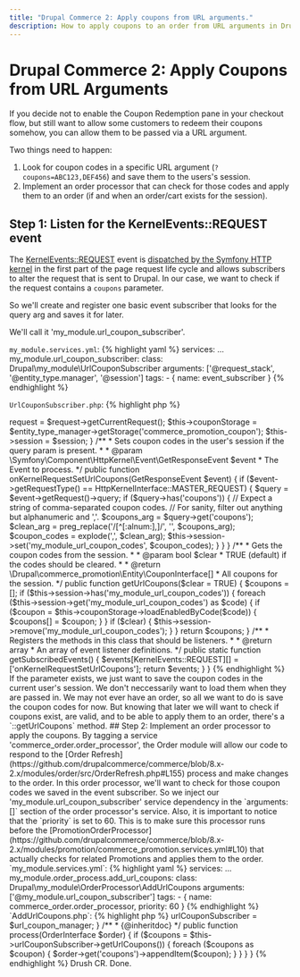 ```yaml
---
title: "Drupal Commerce 2: Apply coupons from URL arguments."
description: How to apply coupons to an order from URL arguments in Drupal Commerce 2.
---
```


# Drupal Commerce 2: Apply Coupons from URL Arguments

If you decide not to enable the Coupon Redemption pane in your checkout flow, but still want to allow some customers to redeem their coupons somehow, you can allow them to be passed via a URL argument.

Two things need to happen:

1. Look for coupon codes in a specific URL argument (`?coupons=ABC123,DEF456`) and save them to the users's session.
2. Implement an order processor that can check for those codes and apply them to an order (if and when an order/cart exists for the session).

## Step 1: Listen for the KernelEvents::REQUEST event

The [KernelEvents::REQUEST](https://api.drupal.org/api/drupal/vendor!symfony!http-kernel!KernelEvents.php/constant/KernelEvents%3A%3AREQUEST/8.4.x) event is [dispatched by the Symfony HTTP kernel](https://api.drupal.org/api/drupal/vendor%21symfony%21http-kernel%21HttpKernel.php/function/HttpKernel%3A%3AhandleRaw/8.4.x) in the first part of the page request life cycle and allows subscribers to alter the request that is sent to Drupal.  In our case, we want to check if the request contains a `coupons` parameter.

So we'll create and register one basic event subscriber that looks for the query arg and saves it for later.

We'll call it 'my_module.url_coupon_subscriber'.

`my_module.services.yml`:
{% highlight yaml %}
services:
  ...
  my_module.url_coupon_subscriber:
    class: Drupal\my_module\UrlCouponSubscriber
    arguments: ['@request_stack', '@entity_type.manager', '@session']
    tags:
      - { name: event_subscriber }
{% endhighlight %}

`UrlCouponSubscriber.php`:
{% highlight php %}
<?php

namespace Drupal\my_module;

use Drupal\Core\Entity\EntityTypeManagerInterface;
use Symfony\Component\EventDispatcher\EventSubscriberInterface;
use Symfony\Component\HttpFoundation\Session\SessionInterface;
use Symfony\Component\HttpFoundation\RequestStack;
use Symfony\Component\HttpKernel\Event\GetResponseEvent;
use Symfony\Component\HttpKernel\HttpKernelInterface;
use Symfony\Component\HttpKernel\KernelEvents;

class UrlCouponSubscriber implements EventSubscriberInterface {

  /**
   * The current request.
   *
   * @var \Symfony\Component\HttpFoundation\Request
   */
  protected $request;

  /**
   * The session.
   *
   * @var \Symfony\Component\HttpFoundation\Session\SessionInterface
   */
  protected $session;

  /**
   * The coupon storage.
   *
   * @var \Drupal\commerce_promotion\CouponStorageInterface
   */
  protected $couponStorage;

  /**
   * Constructs a new UrlCouponSubscriber.
   *
   * @param \Symfony\Component\HttpFoundation\RequestStack $request
   *   The request stack.
   * @param \Drupal\Core\Entity\EntityTypeManagerInterface $entity_type_manager
   *   The entity type manager.
   * @param \Symfony\Component\HttpFoundation\Session\SessionInterface $session
   *   The session.
   *
   * @throws \Exception
   */
  public function __construct(RequestStack $request, EntityTypeManagerInterface $entity_type_manager, SessionInterface $session) {
    $this->request = $request->getCurrentRequest();
    $this->couponStorage = $entity_type_manager->getStorage('commerce_promotion_coupon');
    $this->session = $session;
  }

  /**
   * Sets coupon codes in the user's session if the query param is present.
   *
   * @param \Symfony\Component\HttpKernel\Event\GetResponseEvent $event
   *   The Event to process.
   */
  public function onKernelRequestSetUrlCoupons(GetResponseEvent $event) {
    if ($event->getRequestType() == HttpKernelInterface::MASTER_REQUEST) {
      $query = $event->getRequest()->query;
      if ($query->has('coupons')) {
        // Expect a string of comma-separated coupon codes.
        // For sanity, filter out anything but alphanumeric and ','.
        $coupons_arg = $query->get('coupons');
        $clean_arg = preg_replace('/[^[:alnum:],]/', '', $coupons_arg);
        $coupon_codes = explode(',', $clean_arg);
        $this->session->set('my_module_url_coupon_codes', $coupon_codes);
      }
    }
  }

  /**
   * Gets the coupon codes from the session.
   *
   * @param bool $clear
   *   TRUE (default) if the codes should be cleared.
   *
   * @return \Drupal\commerce_promotion\Entity\CouponInterface[]
   *   All coupons for the session.
   */
  public function getUrlCoupons($clear = TRUE) {
    $coupons = [];
    if ($this->session->has('my_module_url_coupon_codes')) {
      foreach ($this->session->get('my_module_url_coupon_codes') as $code) {
        if ($coupon = $this->couponStorage->loadEnabledByCode($code)) {
          $coupons[] = $coupon;
        }
      }
      if ($clear) {
        $this->session->remove('my_module_url_coupon_codes');
      }
    }

    return $coupons;
  }

  /**
   * Registers the methods in this class that should be listeners.
   *
   * @return array
   *   An array of event listener definitions.
   */
  public static function getSubscribedEvents() {
    $events[KernelEvents::REQUEST][] = ['onKernelRequestSetUrlCoupons'];

    return $events;
  }

}

{% endhighlight %}

If the parameter exists, we just want to save the coupon codes in the current user's session.  We don't neccessarily want to load them when they are passed in.  We may not ever have an order, so all we want to do is save the coupon codes for now.  But knowing that later we will want to check if coupons exist, are valid, and to be able to apply them to an order, there's a `::getUrlCoupons` method.

## Step 2: Implement an order processor to apply the coupons.

By tagging a service 'commerce_order.order_processor', the Order module will allow our code to respond to the [Order Refresh](https://github.com/drupalcommerce/commerce/blob/8.x-2.x/modules/order/src/OrderRefresh.php#L155) process and make changes to the order.

In this order processor, we'll want to check for those coupon codes we saved in the event subscriber.  So we inject our 'my_module.url_coupon_subscriber' service dependency in the `arguments: []` section of the order processor's service.

Also, it is important to notice that the `priority` is set to 60.  This is to make sure this processor runs before the [PromotionOrderProcessor](https://github.com/drupalcommerce/commerce/blob/8.x-2.x/modules/promotion/commerce_promotion.services.yml#L10) that actually checks for related Promotions and applies them to the order.

`my_module.services.yml`:
{% highlight yaml %}
services:
  ...
  my_module.order_process.add_url_coupons:
      class: Drupal\my_module\OrderProcessor\AddUrlCoupons
      arguments: ['@my_module.url_coupon_subscriber']
      tags:
        - { name: commerce_order.order_processor, priority: 60 }
{% endhighlight %}

`AddUrlCoupons.php`:
{% highlight php %}
<?php

namespace Drupal\my_module\OrderProcessor;

use Drupal\commerce_order\Entity\OrderInterface;
use Drupal\commerce_order\OrderProcessorInterface;
use Drupal\my_module\UrlCouponManager;

/**
 * Applies any coupons present in the current session.
 *
 * @package my_module
 */
class AddUrlCoupons implements OrderProcessorInterface {

  /**
   * The url coupon manager.
   *
   * @var \Drupal\my_module\UrlCouponSubscriber
   */
  protected $urlCouponSubscriber;

  /**
   * SplitEventItems constructor.
   *
   * @param \Drupal\my_module\UrlCouponManager $url_coupon_manager
   */
  public function __construct(UrlCouponManager $url_coupon_manager) {
    $this->urlCouponSubscriber = $url_coupon_manager;
  }

  /**
   * {@inheritdoc}
   */
  public function process(OrderInterface $order) {
    if ($coupons = $this->urlCouponSubscriber->getUrlCoupons()) {
      foreach ($coupons as $coupon) {
        $order->get('coupons')->appendItem($coupon);
      }
    }
  }

}

{% endhighlight %}

Drush CR. Done.
